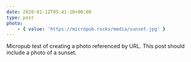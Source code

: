 ```yaml
---
date: 2020-01-12T05:41:10+00:00
type: post
photo:
    - { value: 'https://micropub.rocks/media/sunset.jpg' }
---
```

Micropub test of creating a photo referenced by URL. This post should include a photo of a sunset.
